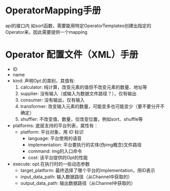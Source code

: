 # OperatorMapping手册
api的接口内 如sort函数，需要能用特定OperatorTemplates创建出指定的Operator来，因此需要提供一个mapping


# Operator 配置文件（XML）手册
* ID
* name
* kind: 声明Opt.的类别，其值有:
    1. calculator: 纯计算，改变元素的值但不改变元素的数量、地址等
    2. supplier: 没有输入（或输入为数据文件路径？），仅有输出
    3. consumer: 没有输出，仅有输入
    4. transformer: 改变输入元素的数量，可能变多也可能变少（要不要分开不确定）
    5. shuffler: 不改变值、数量，仅改变位置，例如sort、shuffle等
* platforms: 底层支持的平台列表，属性有：
    * platform: 平台对象，用 *ID* 标识
        * language: 平台使用的语音
        * implementation: 平台要执行的实体(伪img概念)文件路径
        * command: img的入口命令
        * cost: 该平台提供的Opt的性能
* execute: opt.在执行时的一些动态参数
    * target_platform: 最终选择了哪个平台的implementation，用ID表示
    * input_data_path: 输入数据路径（从Channel中获取的）
    * output_data_path: 输出数据路径（从Channel中获取的）

